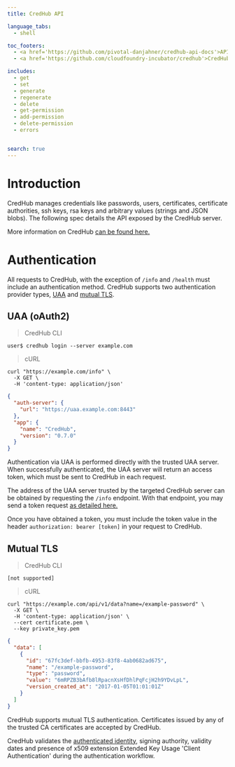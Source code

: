 ```yaml
---
title: CredHub API

language_tabs:
  - shell

toc_footers:
  - <a href='https://github.com/pivotal-danjahner/credhub-api-docs'>API Docs Source</a>
  - <a href='https://github.com/cloudfoundry-incubator/credhub'>CredHub Source</a>

includes:
  - get
  - set
  - generate
  - regenerate
  - delete
  - get-permission
  - add-permission
  - delete-permission
  - errors


search: true
---
```


# Introduction

CredHub manages credentials like passwords, users, certificates, certificate authorities, ssh keys, rsa keys and arbitrary values (strings and JSON blobs). The following spec details the API exposed by the CredHub server.

More information on CredHub [can be found here.](https://github.com/cloudfoundry-incubator/credhub)

# Authentication

All requests to CredHub, with the exception of `/info` and `/health` must include an authentication method. CredHub supports two authentication provider types, [UAA][1] and [mutual TLS][2].

[1]:https://github.com/cloudfoundry/uaa
[2]:https://github.com/cloudfoundry-incubator/credhub/blob/master/docs/initiatives/mutual-tls.md

## UAA (oAuth2)

> CredHub CLI 

```shell
user$ credhub login --server example.com
```

> cURL

```shell
curl "https://example.com/info" \
  -X GET \
  -H 'content-type: application/json'
```

```json
{
  "auth-server": {
    "url": "https://uaa.example.com:8443"
  },
  "app": {
    "name": "CredHub",
    "version": "0.7.0"
  }
}
```

Authentication via UAA is performed directly with the trusted UAA server. When successfully authenticated, the UAA server will return an access token, which must be sent to CredHub in each request. 

The address of the UAA server trusted by the targeted CredHub server can be obtained by requesting the `/info` endpoint. With that endpoint, you may send a token request [as detailed here.](https://docs.cloudfoundry.org/api/uaa/#password-grant)

Once you have obtained a token, you must include the token value in the header `authorization: bearer [token]` in your request to CredHub.

## Mutual TLS

> CredHub CLI 

```shell
[not supported]
```

> cURL

```shell
curl "https://example.com/api/v1/data?name=/example-password" \
  -X GET \
  -H 'content-type: application/json' \
  --cert certificate.pem \
  --key private_key.pem
```

```json
{
  "data": [
    {
      "id": "67fc3def-bbfb-4953-83f8-4ab0682ad675",
      "name": "/example-password",
      "type": "password",
      "value": "6mRPZB3bAfb8lRpacnXsHfDhlPqFcjH2h9YDvLpL",
      "version_created_at": "2017-01-05T01:01:01Z"
    }
  ]
}
```

CredHub supports mutual TLS authentication. Certificates issued by any of the trusted CA certificates are accepted by CredHub. 

CredHub validates the [authenticated identity][3], signing authority, validity dates and presence of x509 extension Extended Key Usage 'Client Authentication' during the authentication workflow.

[3]:https://github.com/cloudfoundry-incubator/credhub/blob/master/docs/initiatives/authentication-identities.md
